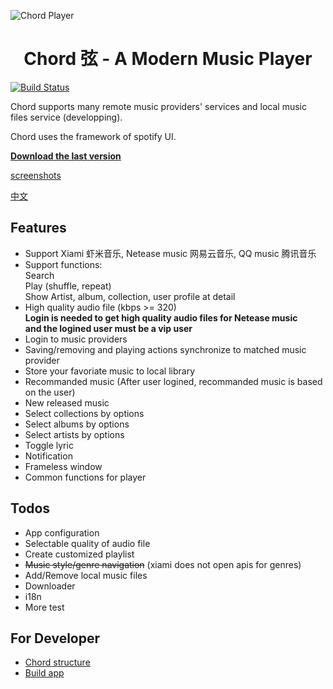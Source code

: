 ![Chord Player](https://i.ibb.co/ypJyckb/Screen-Shot-2019-04-10-at-2-58-56-PM.png)

<h1 align="center">Chord 弦 - A Modern Music Player</h1>

[![Build Status](https://travis-ci.org/PeterDing/chord.svg?branch=master)](https://travis-ci.org/PeterDing/chord)

Chord supports many remote music providers' services and local music files service (developping).

Chord uses the framework of spotify UI.

**[Download the last version](https://github.com/PeterDing/chord/releases)**

[screenshots](docs/screenshots.md)

[中文](README_ZH.md)

## Features

* Support Xiami 虾米音乐, Netease music 网易云音乐, QQ music 腾讯音乐
* Support functions:  
  Search  
  Play (shuffle, repeat)  
  Show Artist, album, collection, user profile at detail
* High quality audio file (kbps >= 320)  
  **Login is needed to get high quality audio files for Netease music**  
  **and the logined user must be a vip user**
* Login to music providers
* Saving/removing and playing actions synchronize to matched music provider
* Store your favoriate music to local library
* Recommanded music (After user logined, recommanded music is based on the user)
* New released music
* Select collections by options
* Select albums by options
* Select artists by options
* Toggle lyric
* Notification
* Frameless window
* Common functions for player

## Todos

- App configuration
- Selectable quality of audio file
- Create customized playlist
- ~~Music style/genre navigation~~ (xiami does not open apis for genres)
- Add/Remove local music files
- Downloader
- i18n
- More test

## For Developer

- [Chord structure](docs/chord.md)
- [Build app](docs/build.md)
